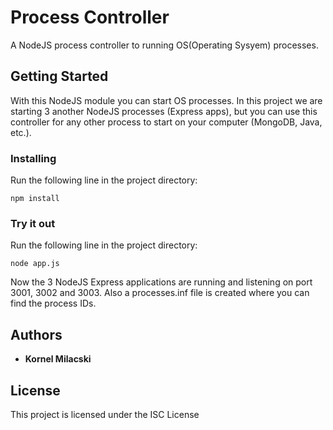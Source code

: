 # Process Controller

A NodeJS process controller to running OS(Operating Sysyem) processes.

## Getting Started

With this NodeJS module you can start OS processes. 
In this project we are starting 3 another NodeJS processes (Express apps), but you can use this controller for any other process to start on your computer (MongoDB, Java, etc.).


### Installing

Run the following line in the project directory:

```
npm install
```

### Try it out

Run the following line in the project directory:

```
node app.js
```

Now the 3 NodeJS Express applications are running and listening on port 3001, 3002 and 3003. 
Also a processes.inf file is created where you can find the process IDs.


## Authors

* **Kornel Milacski**


## License

This project is licensed under the ISC License

